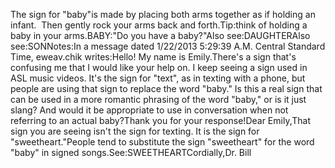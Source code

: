 The sign for "baby"is made by placing both arms together as if holding an infant.  Then 
	gently rock your arms back and forth.Tip:think of holding a baby in your arms.BABY:"Do you have a baby?"Also see:DAUGHTERAlso see:SONNotes:In a message dated 1/22/2013 5:29:39 A.M. Central Standard Time, 
			eweav.chik writes:Hello! My name is Emily.There's a sign that's confusing me that I would like your help 
				on. I keep seeing a sign used in ASL music videos. It's the sign 
				for "text", as in texting with a phone, but people are using 
				that sign to replace the word "baby." Is this a real sign that 
				can be used in a more romantic phrasing of the word "baby," or 
				is it just slang? And would it be appropriate to use in 
				conversation when not referring to an actual baby?Thank you for your response!Dear Emily,That sign you are seeing isn't the sign for texting. It is the sign for 
	"sweetheart."People tend to substitute the sign "sweetheart" for the word "baby" in 
	signed songs.See:SWEETHEARTCordially,Dr. Bill